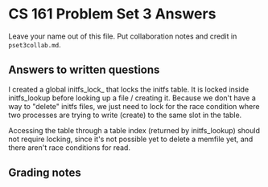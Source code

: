CS 161 Problem Set 3 Answers
============================
Leave your name out of this file. Put collaboration notes and credit in
`pset3collab.md`.

Answers to written questions
----------------------------


I created a global initfs_lock_ that locks the initfs table. It is locked inside initfs_lookup before looking up a file / creating it. Because we don't have a way to "delete" initfs files, we just need to lock for the race condition where two processes are trying to write (create) to the same slot in the table.

Accessing the table through a table index (returned by initfs_lookup) should not require locking, since it's not possible yet to delete a memfile yet, and there aren't race conditions for read.

Grading notes
-------------
